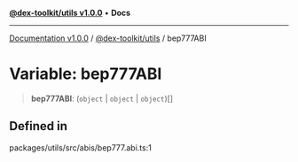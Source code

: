 [**@dex-toolkit/utils v1.0.0**](../README.md) • **Docs**

***

[Documentation v1.0.0](../../../packages.md) / [@dex-toolkit/utils](../README.md) / bep777ABI

# Variable: bep777ABI

> **bep777ABI**: (`object` \| `object` \| `object`)[]

## Defined in

packages/utils/src/abis/bep777.abi.ts:1
